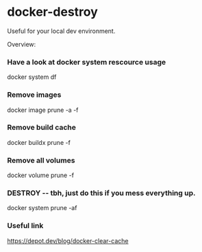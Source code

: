 # docker-destroy

Useful for your local dev environment.

Overview: 

### Have a look at docker system rescource usage
docker system df

### Remove images
docker image prune -a -f

### Remove build cache
docker buildx prune -f

### Remove all volumes
docker volume prune -f

### DESTROY -- tbh, just do this if you mess everything up.
docker system prune -af

### Useful link
https://depot.dev/blog/docker-clear-cache
